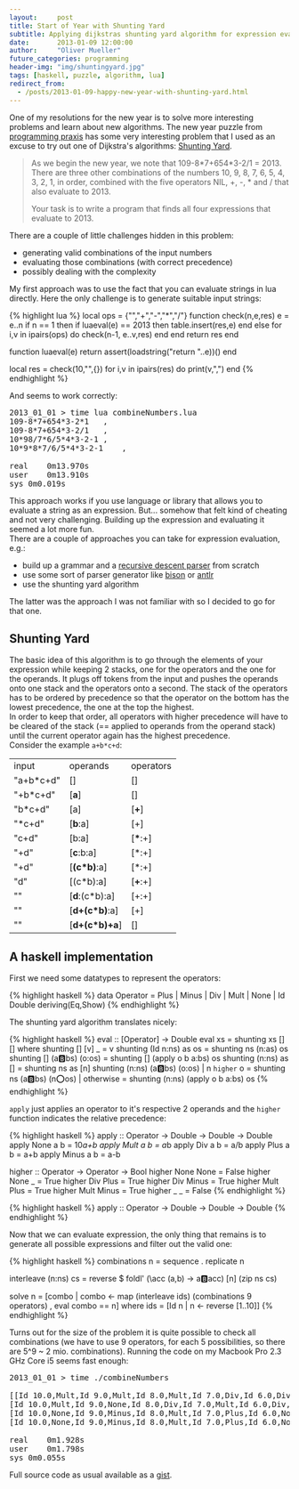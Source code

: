 ```yaml
---
layout:     post
title: Start of Year with Shunting Yard
subtitle: Applying dijkstras shunting yard algorithm for expression evaluation.
date:       2013-01-09 12:00:00
author:     "Oliver Mueller"
future_categories: programming
header-img: "img/shuntingyard.jpg"
tags: [haskell, puzzle, algorithm, lua]
redirect_from:
  - /posts/2013-01-09-happy-new-year-with-shunting-yard.html
---
```


One of my resolutions for the new year is to solve more interesting problems and learn about new
algorithms. The new year puzzle from [programming praxis] has some very interesting problem that I
used as an excuse to try out one of Dijkstra's algorithms: [Shunting Yard].

> As we begin the new year, we note that 109-8\*7+654\*3-2/1 = 2013. There are three other
> combinations of the numbers 10, 9, 8, 7, 6, 5, 4, 3, 2, 1, in order, combined with the five
> operators NIL, +, -, \* and / that also evaluate to 2013.
>
> Your task is to write a program that finds all four expressions that evaluate to 2013.

There are a couple of little challenges hidden in this problem:

* generating valid combinations of the input numbers
* evaluating those combinations (with correct precedence)
* possibly dealing with the complexity

My first approach was to use the fact that you can evaluate strings in lua directly. Here the only
challenge is to generate suitable input strings:

{% highlight lua %}
local ops = {"","+","-","*","/"}
function check(n,e,res)
  e = e..n
  if n == 1 then
    if luaeval(e) == 2013 then table.insert(res,e) end
  else
    for i,v in ipairs(ops) do check(n-1, e..v,res) end
  end
  return res
end

function luaeval(e)
  return assert(loadstring("return "..e))()
end

local res = check(10,"",{})
for i,v in ipairs(res) do print(v,",") end
{% endhighlight %}

And seems to work correctly:

<pre class="terminal">
<span class="prompt">2013_01_01</span> > time lua combineNumbers.lua 
109-8*7+654*3-2*1	,
109-8*7+654*3-2/1	,
10*98/7*6/5*4*3-2-1	,
10*9*8*7/6/5*4*3-2-1	,

real	0m13.970s
user	0m13.910s
sys	0m0.019s
</pre>

This approach works if you use language or library that allows you to evaluate a string as an
expression. But... somehow that felt kind of cheating and not very challenging. Building up the
expression and evaluating it seemed a lot more fun.  
There are a couple of approaches you can take for expression evaluation, e.g.:

* build up a grammar and a [recursive descent parser] from scratch
* use some sort of parser generator like [bison] or [antlr]
* use the shunting yard algorithm

The latter was the approach I was not familiar with so I decided to go for that one.

## Shunting Yard

The basic idea of this algorithm is to go through the elements of your expression while keeping 2
stacks, one for the operators and the one for the operands. It plugs off tokens from the input and
pushes the operands onto one stack and the operators onto a second. The stack of the operators has
to be ordered by precedence so that the operator on the bottom has the lowest precedence, the one at
the top the highest.  
In order to keep that order, all operators with higher precedence will have to be cleared of the
stack (== applied to operands from the operand stack) until the current operator again has the
highest precedence.  
Consider the example `a+b*c+d`:


<table class="table-responsive borderless">
  <tr>
    <td>input</td>
    <td>operands</td>
    <td>operators</td>
  </tr>
  <tr>
    <td>"a+b*c+d"</td>
    <td>[]</td>
    <td>[]</td>
  </tr>
  <tr>
    <td>"+b*c+d"</td>
    <td>[<b>a</b>]</td>
    <td>[]</td>
  </tr>
  <tr>
    <td>"b*c+d"</td>
    <td>[a]</td>
    <td>[<b>+</b>]</td>
  </tr>
  <tr>
    <td>"*c+d"</td>
    <td>[<b>b</b>:a]</td>
    <td>[+]</td>
  </tr>
  <tr>
    <td>"c+d"</td>
    <td>[b:a]</td>
    <td>[<b>*</b>:+]</td>
  </tr>
  <tr>
    <td>"+d"</td>
    <td>[<b>c</b>:b:a]</td>
    <td>[*:+]</td>
  </tr>
  <tr>
    <td>"+d"</td>
    <td>[<b>(c*b)</b>:a]</td>
    <td>[*:+]</td>
  </tr>
  <tr>
    <td>"d"</td>
    <td>[(c*b):a]</td>
    <td>[<b>+</b>:+]</td>
  </tr>
  <tr>
    <td>""</td>
    <td>[<b>d</b>:(c*b):a]</td>
    <td>[+:+]</td>
  </tr>
  <tr>
    <td>""</td>
    <td>[<b>d+(c*b)</b>:a]</td>
    <td>[+]</td>
  </tr>
  <tr>
    <td>""</td>
    <td>[<b>d+(c*b)+a</b>]</td>
    <td>[]</td>
  </tr>
</table>

## A haskell implementation

First we need some datatypes to represent the operators:

{% highlight haskell %}
data Operator = Plus | Minus | Div | Mult | None | Id Double deriving(Eq,Show)
{% endhighlight %}

The shunting yard algorithm translates nicely:

{% highlight haskell %}
eval :: [Operator] -> Double
eval xs = shunting xs [] []
  where shunting [] [v] _ = v
        shunting (Id n:ns) as os = shunting ns (n:as) os
        shunting [] (a:b:bs) (o:os) = shunting [] (apply o b a:bs) os
        shunting (n:ns) as [] = shunting ns as [n]
        shunting (n:ns) (a:b:bs) (o:os)
          | n `higher` o = shunting ns (a:b:bs) (n:o:os)
          | otherwise = shunting (n:ns) (apply o b a:bs) os
{% endhighlight %}

`apply` just applies an operator to it's respective 2 operands and the `higher` function indicates
the relative precedence:

{% highlight haskell %}
apply :: Operator -> Double -> Double -> Double
apply None a b = 10*a+b
apply Mult a b = a*b
apply Div a b = a/b
apply Plus a b = a+b
apply Minus a b = a-b

higher :: Operator -> Operator -> Bool
higher None None = False
higher None _ = True
higher Div Plus = True
higher Div Minus = True
higher Mult Plus = True
higher Mult Minus = True
higher _ _ = False
{% endhighlight %}

{% highlight haskell %}
apply :: Operator -> Double -> Double -> Double
{% endhighlight %}

Now that we can evaluate expression, the only thing that remains is to generate all possible
expressions and filter out the valid one:

{% highlight haskell %}
combinations n = sequence . replicate n

interleave (n:ns) cs =
    reverse $ foldl' (\acc (a,b) -> a:b:acc) [n] (zip ns cs)

solve n = [combo | combo <- map (interleave ids) (combinations 9 operators)
                 , eval combo == n]
  where ids = [Id n | n <- reverse [1..10]]
{% endhighlight %}

Turns out for the size of the problem it is quite possible to check all combinations (we have to use
9 operators, for each 5 possibilities, so there are 5^9 ~ 2 mio. combinations). Running the code on
my Macbook Pro 2.3 GHz Core i5 seems fast enough:

<pre class="terminal">
<span class="prompt">2013_01_01</span> > time ./combineNumbers

[[Id 10.0,Mult,Id 9.0,Mult,Id 8.0,Mult,Id 7.0,Div,Id 6.0,Div,Id 5.0,Mult,Id 4.0,Mult,Id 3.0,Minus,Id 2.0,Minus,Id 1.0],
[Id 10.0,Mult,Id 9.0,None,Id 8.0,Div,Id 7.0,Mult,Id 6.0,Div,Id 5.0,Mult,Id 4.0,Mult,Id 3.0,Minus,Id 2.0,Minus,Id 1.0],
[Id 10.0,None,Id 9.0,Minus,Id 8.0,Mult,Id 7.0,Plus,Id 6.0,None,Id 5.0,None,Id 4.0,Mult,Id 3.0,Minus,Id 2.0,Div,Id 1.0],
[Id 10.0,None,Id 9.0,Minus,Id 8.0,Mult,Id 7.0,Plus,Id 6.0,None,Id 5.0,None,Id 4.0,Mult,Id 3.0,Minus,Id 2.0,Mult,Id 1.0]]

real	0m1.928s
user	0m1.798s
sys	0m0.055s
</pre>

Full source code as usual available as a [gist].


[programming praxis]:http://programmingpraxis.com/2013/01/01/happy-new-year/
[Shunting Yard]:http://en.wikipedia.org/wiki/Shunting-yard_algorithm
[recursive descent parser]:http://en.wikipedia.org/wiki/Recursive_descent_parser
[bison]:http://www.gnu.org/software/bison/
[antlr]:http://www.antlr.org/
[gist]:https://gist.github.com/4493943


